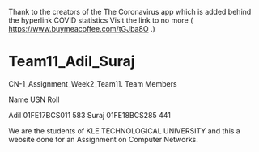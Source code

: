 Thank to the creators of the The Coronavirus app which is added behind the hyperlink COVID statistics
Visit the link to no more
( https://www.buymeacoffee.com/tGJba8O .)


# Team11_Adil_Suraj
CN-1_Assignment_Week2_Team11.
Team Members

Name       USN              Roll

Adil     01FE17BCS011       583
Suraj    01FE18BCS285       441




















We are the students of KLE TECHNOLOGICAL UNIVERSITY and this a website done for an Assignment on Computer Networks.

